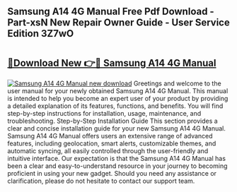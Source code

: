 ## Samsung A14 4G Manual Free Pdf Download - Part-xsN New Repair Owner Guide - User Service Edition 3Z7wO

# <h2><a href="http://bc99448.oget.top/?id=Samsung+A14+4G+Manual">🔗Download New 👉🔴 Samsung A14 4G Manual</a></h2>

[![Samsung A14 4G Manual new download](https://i.imgur.com/5g1atiW.png)](http://bc99448.oget.top/?id=Samsung+A14+4G+Manual)
Greetings and welcome to the user manual for your newly obtained Samsung A14 4G Manual. This manual is intended to help you become an expert user of your product by providing a detailed explanation of its features, functions, and benefits. You will find step-by-step instructions for installation, usage, maintenance, and troubleshooting. Step-by-Step Installation Guide This section provides a clear and concise installation guide for your new Samsung A14 4G Manual. Samsung A14 4G Manual offers users an extensive range of advanced features, including geolocation, smart alerts, customizable themes, and automatic syncing, all easily controlled through the user-friendly and intuitive interface. Our expectation is that the Samsung A14 4G Manual has been a clear and easy-to-understand resource in your journey to becoming proficient in using your new gadget. Should you need any assistance or clarification, please do not hesitate to contact our support team.
